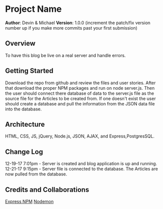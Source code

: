 # Project Name

**Author**: Devin & Michael
**Version**: 1.0.0 (increment the patch/fix version number up if you make more commits past your first submission)

## Overview
<!-- Provide a high level overview of what this application is and why you are building it, beyond the fact that it's an assignment for a Code Fellows 301 class. (i.e. What's your problem domain?) -->
To have this blog be live on a real server and handle errors. 

## Getting Started
<!-- What are the steps that a user must take in order to build this app on their own machine and get it running? -->
Download the repo from github and review the files and user stories. After that download the proper NPM packages and run on node server.js. Then the user should connect there database of data to the server.js file as the source file for the Articles to be created from. If one doesn't exist the user should create a database and pull the information from the JSON data file into the database.

## Architecture
<!-- Provide a detailed description of the application design. What technologies (languages, libraries, etc) you're using, and any other relevant design information. -->
HTML, CSS, JS, jQuery, Node.js, JSON, AJAX, and Express,PostgresSQL.

## Change Log
<!-- Use this are to document the iterative changes made to your application as each feature is successfully implemented. Use time stamps. Here's an examples:

01-01-2001 4:59pm - Application now has a fully-functional express server, with GET and POST routes for the book resource.
-->
12-19-17 7:01pm - Server is created and blog application is up and running.
12-21-17 9:15pm - Server file is connected to the database. The Articles are now pulled from the database.

## Credits and Collaborations
<!-- Give credit (and a link) to other people or resources that helped you build this application. -->
[Express NPM](https://www.npmjs.com/package/express)
[Nodemon](https://nodemon.io/)

